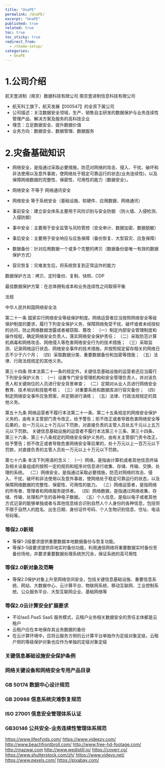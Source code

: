 ```yaml
---
title: "UnaPE"
permalink: /UnaPE/
excerpt: "UnaPE"
published: true
related: true
toc: true
toc_sticky: true
redirect_from:
  - /theme-setup/
categories: 
  - UnaPE
---  
```


# 1.公司介绍

航天壹进制（南京）数据科技有限公司
南京壹进制信息科技有限公司

- 航天科工旗下，航天发展【000547】的全资下属公司
- 公司描述：关注数据安全领域，生产、销售自主研发的数据保护与业务连续性管理产品、解决方案及服务的高科技企业
- 理念：立足数据安全、提升数据价值
- 业务方向：数据安全、数据管理、数据服务
  
# 2.灾备基础知识

- 网络安全，是指通过采取必要措施，防范对网络的攻击、侵入、干扰、破坏和非法使用以及意外事故，使网络处于稳定可靠运行的状态(业务连续性)，以及保障网络数据的完整性、保密性、可用性的能力（数据安全）。
- 网络安全 不等于 网络通讯安全
- 网络安全 等于系统安全（基础设施、软硬件、应用数据、网络通讯）

- 事前安全：建立安全体系主要用于风险识别与安全防御 （防火墙、入侵检测、入侵防御）
- 事中安全：主要用于安全监管与风险管控（安全审计、数据加密、数据脱敏）
- 事后安全：主要用于安全响应与应急保障（备份恢复、大型容灾、应急保障）

- 数据备份：针对应用数据一个或多个完整的拷贝（数据备份是唯一有效的数据保护方式）
- 容灾恢复：灾难发生后，将系统恢复到正常运作的能力

数据保护方法：拷贝、定时备份、复制、快照、CDP

最佳数据保护方案：在总体拥有成本和业务连续性之间取得平衡


法规

中华人民共和国网络安全法
  
第二十一条 国家实行网络安全等级保护制度。网络运营者应当按照网络安全等级保护制度的要求，履行下列安全保护义务，保障网络免受干扰、破坏或者未经授权的访问，防止网络数据泄露或者被窃取、篡改：
（一）制定内部安全管理制度和操作规程，确定网络安全负责人，落实网络安全保护责任；
（二）采取防范计算机病毒和网络攻击、网络侵入等危害网络安全行为的技术措施；
（三）采取监测、记录网络运行状态、网络安全事件的技术措施，并按照规定留存相关的网络日志不少于六个月；
（四）采取数据分类、重要数据备份和加密等措施；
（五）法律、行政法规规定的其他义务。

第三十四条 除本法第二十一条的规定外，关键信息基础设施的运营者还应当履行下列安全保护义务：
（一）设置专门安全管理机构和安全管理负责人，并对该负责人和关键岗位的人员进行安全背景审查；
（二）定期对从业人员进行网络安全教育、技术培训和技能考核；
（三）对重要系统和数据库进行容灾备份；
（四）制定网络安全事件应急预案，并定期进行演练；
（五）法律、行政法规规定的其他义务。


第五十九条 网络运营者不履行本法第二十一条、第二十五条规定的网络安全保护义务的，由有关主管部门责令改正，给予警告；拒不改正或者导致危害网络安全等后果的，处一万元以上十万元以下罚款，对直接负责的主管人员处五千元以上五万元以下罚款。
关键信息基础设施的运营者不履行本法第三十三条、第三十四条、第三十六条、第三十八条规定的网络安全保护义务的，由有关主管部门责令改正，给予警告；拒不改正或者导致危害网络安全等后果的，处十万元以上一百万元以下罚款，对直接负责的主管人员处一万元以上十万元以下罚款。

第七十六条 本法下列用语的含义：
（一）网络，是指由计算机或者其他信息终端及相关设备组成的按照一定的规则和程序对信息进行收集、存储、传输、交换、处理的系统。
（二）网络安全，是指通过采取必要措施，防范对网络的攻击、侵入、干扰、破坏和非法使用以及意外事故，使网络处于稳定可靠运行的状态，以及保障网络数据的完整性、保密性、可用性的能力。
（三）网络运营者，是指网络的所有者、管理者和网络服务提供者。
（四）网络数据，是指通过网络收集、存储、传输、处理和产生的各种电子数据。
（五）个人信息，是指以电子或者其他方式记录的能够单独或者与其他信息结合识别自然人个人身份的各种信息，包括但不限于自然人的姓名、出生日期、身份证件号码、个人生物识别信息、住址、电话号码等。

### 等保2.0新规
- 等保1-2级要求提供重要数据本地数据备份与恢复功能。
- 等保3-5级要求提供异地实时备份功能，利用通信网络将重要数据实时备份至备份场地，并要求重要数据处理系统热冗余，保证系统的高可用性
  
### 等保2.0新对象及范畴
- 等保2.0保护对象上升至网络空间安全，包括关键信息基础设施、重要信息系统、网站、大数据中心、云计算平台、物联网系统、移动互联网、工业控制系统、公众服务平台、大型互联网企业、基础网络等

### 等保2.0云计算安全扩展要求
- 不论laaS PaaS SaaS 服务模式，云租户业务相关数据安全的责任主体都是云租户
- 云租户应在本地保存其业务数据的备份
- 在云计算环境中，应将云服务方侧的云计算平台单独作为定级对象定级，云租户侧的等级保护对象也应作为单独的定级对象定级

### 关键信息基础设施安全保护条例

### 网络关键设备和网络安全专用产品目录

### GB 50174 数据中心设计规范

### GB 20988 信息系统灾难恢复规范

### ISO 27001 信息安全管理体系认证

### GB30146 公共安全-业务连续性管理体系规范


https://www.lifeofvids.com/
https://www.videezy.com/
http://www.beachfrontbroll.com/
http://www.free-hd-footage.com/
http://mazwai.com
http://www.wedistill.io/
https://coverr.co/
https://www.shutterstock.com/zh/
https://www.videvo.net/
https://www.pexels.com/
https://pixabay.com/